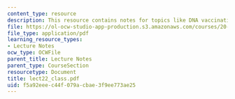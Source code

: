 ```yaml
---
content_type: resource
description: This resource contains notes for topics like DNA vaccination.
file: https://ol-ocw-studio-app-production.s3.amazonaws.com/courses/20-462j-molecular-principles-of-biomaterials-spring-2006/f5a92eeec44f079acbae3f9ee773ae25_lect22_class.pdf
file_type: application/pdf
learning_resource_types:
- Lecture Notes
ocw_type: OCWFile
parent_title: Lecture Notes
parent_type: CourseSection
resourcetype: Document
title: lect22_class.pdf
uid: f5a92eee-c44f-079a-cbae-3f9ee773ae25
---
```

